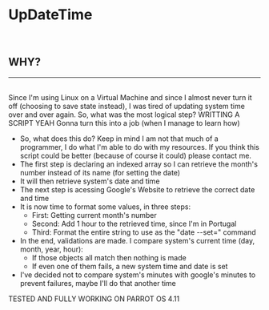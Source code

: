 # UpDateTime

<br>
<h2>WHY?</h2>
<hr>
<br>
 Since I'm using Linux on a Virtual Machine and since I almost never turn it off (choosing to save state instead), I was tired of updating system time over and over again.
 So, what was the most logical step? WRITTING A SCRIPT YEAH
 Gonna turn this into a job (when I manage to learn how)
 
 - So, what does this do?
 Keep in mind I am not that much of a programmer, I do what I'm able to do with my resources. If you think this script could be better (because of course it could) please contact me.
  - The first step is declaring an indexed array so I can retrieve the month's number instead of its name (for setting the date)
  - It will then retrieve system's date and time
  - The next step is acessing Google's Website to retrieve the correct date and time
  - It is now time to format some values, in three steps:
      - First: Getting current month's number
      - Second: Add 1 hour to the retrieved time, since I'm in Portugal
      - Third: Format the entire string to use as the "date --set=" command
  - In the end, validations are made. I compare system's current time (day, month, year, hour):
    - If those objects all match then nothing is made 
    - If even one of them fails, a new system time and date is set
  - I've decided not to compare system's minutes with google's minutes to prevent failures, maybe I'll do that another time

TESTED AND FULLY WORKING ON PARROT OS 4.11
